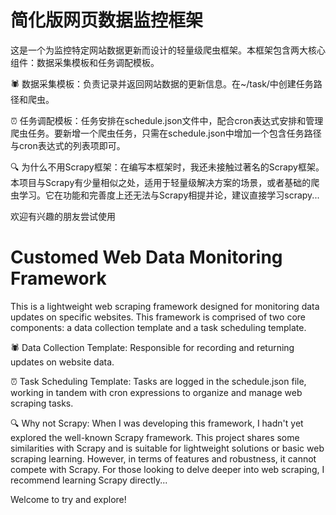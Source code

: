 # 简化版网页数据监控框架
这是一个为监控特定网站数据更新而设计的轻量级爬虫框架。本框架包含两大核心组件：数据采集模板和任务调配模板。

🕷️ 数据采集模板：负责记录并返回网站数据的更新信息。在~/task/中创建任务路径和爬虫。

⏰ 任务调配模板：任务安排在schedule.json文件中，配合cron表达式安排和管理爬虫任务。要新增一个爬虫任务，只需在schedule.json中增加一个包含任务路径与cron表达式的列表项即可。

🔍 为什么不用Scrapy框架：在编写本框架时，我还未接触过著名的Scrapy框架。本项目与Scrapy有少量相似之处，适用于轻量级解决方案的场景，或者基础的爬虫学习。它在功能和完善度上还无法与Scrapy相提并论，建议直接学习scrapy...

欢迎有兴趣的朋友尝试使用

# Customed Web Data Monitoring Framework
This is a lightweight web scraping framework designed for monitoring data updates on specific websites. This framework is comprised of two core components: a data collection template and a task scheduling template.

🕷️ Data Collection Template: Responsible for recording and returning updates on website data.

⏰ Task Scheduling Template: Tasks are logged in the schedule.json file, working in tandem with cron expressions to organize and manage web scraping tasks.

🔍 Why not Scrapy: When I was developing this framework, I hadn't yet explored the well-known Scrapy framework. This project shares some similarities with Scrapy and is suitable for lightweight solutions or basic web scraping learning. However, in terms of features and robustness, it cannot compete with Scrapy. For those looking to delve deeper into web scraping, I recommend learning Scrapy directly...

Welcome to try and explore!
